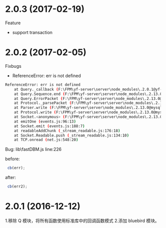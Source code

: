 # 2.0.3 (2017-02-19)

Feature

- support transaction



# 2.0.2 (2017-02-05)

Fixbugs

- ReferenceError: err is not defined

```bash
ReferenceError: err is not defined
    at Query._callback (F:\FPM\yf-server\server\node_modules\.2.0.1@yf-fpm-dbm\lib\fastDBM.js:226:18)
    at Query.Sequence.end (F:\FPM\yf-server\server\node_modules\.2.13.0@mysql\lib\protocol\sequences\Sequence.js:86:24)
    at Query.ErrorPacket (F:\FPM\yf-server\server\node_modules\.2.13.0@mysql\lib\protocol\sequences\Query.js:88:8)
    at Protocol._parsePacket (F:\FPM\yf-server\server\node_modules\.2.13.0@mysql\lib\protocol\Protocol.js:280:23)
    at Parser.write (F:\FPM\yf-server\server\node_modules\.2.13.0@mysql\lib\protocol\Parser.js:75:12)
    at Protocol.write (F:\FPM\yf-server\server\node_modules\.2.13.0@mysql\lib\protocol\Protocol.js:39:16)
    at Socket.<anonymous> (F:\FPM\yf-server\server\node_modules\.2.13.0@mysql\lib\Connection.js:103:28)
    at emitOne (events.js:96:13)
    at Socket.emit (events.js:188:7)
    at readableAddChunk (_stream_readable.js:176:18)
    at Socket.Readable.push (_stream_readable.js:134:10)
    at TCP.onread (net.js:548:20)
```

Bug: lib\fastDBM.js line:226

before:

```javascript
 cb(err);
```

after:

```javascript
 cb(err2);
```

# 2.0.1 (2016-12-12)

1.移除 Q 模块，将所有函数使用标准库中的回调函数模式
2.添加 bluebird 模块。
